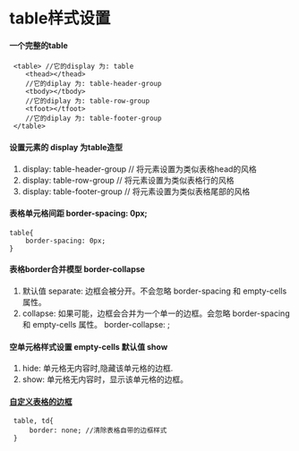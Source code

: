 # table样式设置
#### 一个完整的table
````
 <table> //它的display 为: table
    <thead></thead> 
    //它的diplay 为: table-header-group
    <tbody></tbody>
    //它的diplay 为: table-row-group
    <tfoot></tfoot>
    //它的diplay 为: table-footer-group
 </table>
```` 
#### 设置元素的 display 为table造型
1. display: table-header-group // 将元素设置为类似表格head的风格
2. display: table-row-group // 将元素设置为类似表格行的风格
3.  display: table-footer-group // 将元素设置为类似表格尾部的风格
#### 表格单元格间距 border-spacing: 0px;
````
table{
    border-spacing: 0px;
}
````
#### 表格border合并模型 border-collapse
1. 默认值 separate: 边框会被分开。不会忽略 border-spacing 和 empty-cells 属性。
2. collapse: 如果可能，边框会合并为一个单一的边框。会忽略 border-spacing 和 empty-cells 属性。
   border-collapse: ;
#### 空单元格样式设置 empty-cells 默认值 show
1. hide: 单元格无内容时,隐藏该单元格的边框.
2. show: 单元格无内容时，显示该单元格的边框。
#### [自定义表格的边框](https://www.bilibili.com/video/BV1R4411R7Rd?p=5)
````
 table, td{
     border: none; //清除表格自带的边框样式
 }
````

